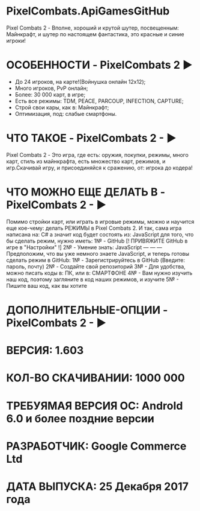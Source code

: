 # PixelCombats.ApiGamesGitHub
Pixel Combats 2 - Вполне, хороший и крутой шутер, посвещенным: Майнкрафт, и шутер по настоящем фантастика, это красные и синие игроки!

# ОСОБЕННОСТИ - PixelCombats 2 ►
- До 24 игроков, на карте!(Войнушка онлайн 12x12);
- Много игроков, PvP онлайн;
- Более: 30 000 карт, в игре;
- Есть все режимы: TDM, PEACE, PARCOUP, INFECTION, CAPTURE;
- Строй свои кары, как в: Майнкрафт;
- Оптимизация, под: слабые смартфоны.

# ЧТО ТАКОЕ - PixelCombats 2 - ►
Pixel Combats 2 - Это игра, где есть: оружия, покупки, режимы, много карт, стиль из майнкрафта, есть множество карт, режимов, и игр.Скачивай игру, и присоединяйся к сражению, от: игрока до кодера!

# ЧТО МОЖНО ЕЩЕ ДЕЛАТЬ В - PixelCombats 2 - ►
Помимо стройки карт, или играть в игровые режимы, можно и научится еще кое-чему: делать РЕЖИМЫ в Pixel Combats 2. И так, сама игра написана на: C# а значит код будет состоять из: JavaScript для того, что бы сделать режим, нужно иметь: 1№ - GitHub [! ПРИВЯЖИТЕ GitHub  в игре в "Настройки" !]
2№ - Умение знать: JavaScript
— — — 
Предположим, что вы уже немного знаете JavaScript, и теперь готовы сделать режим в GitHub:
1№ - Зарегистрируйтесь в GitHub (Введите: пароль, почту)
2№ - Создайте свой репозиторий
3№ - Для удобства, можно писать коды в: ПК, или в: СМАРТФОНЕ
4№ - Вам нужно изучить наш код, поэтому загляните в код наших режимов, и изучите
5№ - Пишите ваш код, как вы хотите 

# ДОПОЛНИТЕЛЬНЫЕ-ОПЦИИ - PixelCombats 2 - ►
# ВЕРСИЯ: 1.603
# КОЛ-ВО СКАЧИВАНИИ: 1000 000
# ТРЕБУЯМАЯ ВЕРСИЯ OC: AndroId 6.0 и более поздние версии
# РАЗРАБОТЧИК: Google Commerce Ltd
# ДАТА ВЫПУСКА: 25 Декабря 2017 года
